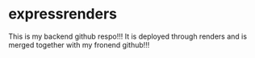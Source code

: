 # expressrenders
This is my backend github respo!!! It is deployed through renders and is merged together with my fronend github!!!

